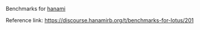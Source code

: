 Benchmarks for [hanami](http://hanamirb.org)

Reference link:
https://discourse.hanamirb.org/t/benchmarks-for-lotus/201
